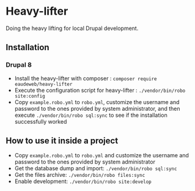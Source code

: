 # Heavy-lifter
Doing the heavy lifting for local Drupal development.

## Installation

### Drupal 8
* Install the heavy-lifter with composer : `composer require eaudeweb/heavy-lifter`
* Execute the configuration script for heavy-lifter : `./vendor/bin/robo site:config`
* Copy `example.robo.yml` to `robo.yml`, customize the username and password to the ones provided by system administrator,
and then execute `./vendor/bin/robo sql:sync` to see if the installation successfully worked


## How to use it inside a project
* Copy `example.robo.yml` to `robo.yml` and customize the username and password to the ones provided by system administrator
* Get the database dump and import: `./vendor/bin/robo sql:sync`
* Get the files archive: `./vendor/bin/robo files:sync`
* Enable development: `./vendor/bin/robo site:develop`
